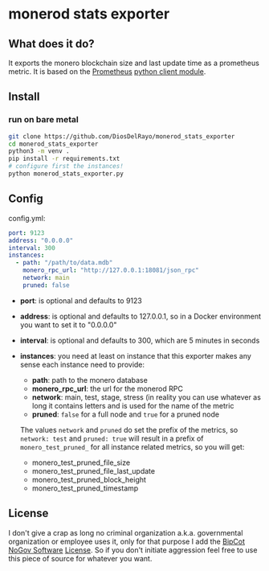# monerod stats exporter

## What does it do?
It exports the monero blockchain size and last update time as a prometheus metric. It
is based on the [Prometheus](https://prometheus.io) [python client module](https://github.com/prometheus/client_python).


## Install

### run on bare metal
```sh
git clone https://github.com/DiosDelRayo/monerod_stats_exporter
cd monerod_stats_exporter
python3 -m venv .
pip install -r requirements.txt
# configure first the instances!
python monerod_stats_exporter.py
```

## Config

config.yml:
```yaml
port: 9123
address: "0.0.0.0"
interval: 300
instances:
  - path: "/path/to/data.mdb"
    monero_rpc_url: "http://127.0.0.1:18081/json_rpc"
    network: main
    pruned: false
```

- **port**: is optional and defaults to 9123
- **address**: is optional and defaults to 127.0.0.1, so in a Docker environment you want to set it to "0.0.0.0"
- **interval**: is optional and defaults to 300, which are 5 minutes in seconds
- **instances**: you need at least on instance that this exporter makes any sense each instance need to provide:
   - **path**: path to the monero database
   - **monero_rpc_url**: the url for the monerod RPC
   - **network**: main, test, stage, stress (in reality you can use whatever as long it contains
                  letters and is used for the name of the metric
   - **pruned**: `false` for a full node and `true` for a pruned node

   The values `network` and `pruned` do set the prefix of the metrics, so `network: test` and `pruned: true`
   will result in a prefix of `monero_test_pruned_` for all instance related metrics, so you will
   get:
    - monero_test_pruned_file_size
    - monero_test_pruned_file_last_update
    - monero_test_pruned_block_height
    - monero_test_pruned_timestamp

## License

I don't give a crap as long no criminal organization a.k.a. governmental organization or employee uses it,
only for that purpose I add the [BipCot NoGov Software](https://www.bipcot.org) [License](LICENSE.txt). So
if you don't initiate aggression feel free to use this piece of source for whatever you want.
